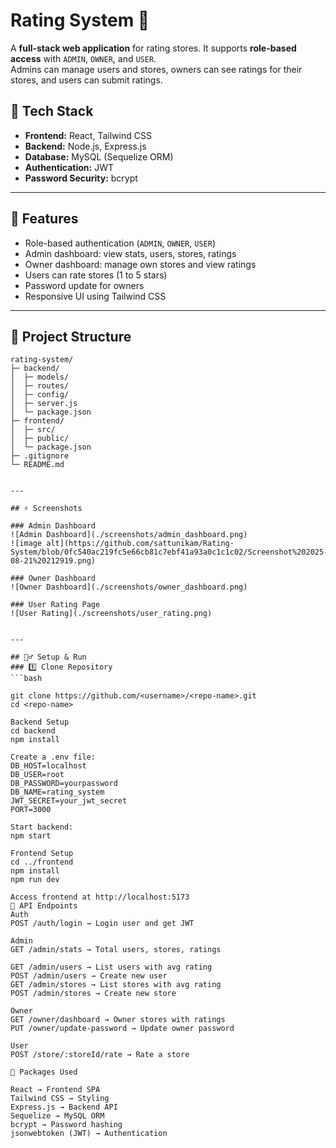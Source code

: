 # Rating System 🌟
A **full-stack web application** for rating stores. It supports **role-based access** with `ADMIN`, `OWNER`, and `USER`.  
Admins can manage users and stores, owners can see ratings for their stores, and users can submit ratings.

## 🔧 Tech Stack

- **Frontend:** React, Tailwind CSS  
- **Backend:** Node.js, Express.js  
- **Database:** MySQL (Sequelize ORM)  
- **Authentication:** JWT  
- **Password Security:** bcrypt  

---

## 🚀 Features

- Role-based authentication (`ADMIN`, `OWNER`, `USER`)  
- Admin dashboard: view stats, users, stores, ratings  
- Owner dashboard: manage own stores and view ratings  
- Users can rate stores (1 to 5 stars)  
- Password update for owners  
- Responsive UI using Tailwind CSS  

---

## 📂 Project Structure
```text
rating-system/
├─ backend/
│  ├─ models/
│  ├─ routes/
│  ├─ config/
│  ├─ server.js
│  └─ package.json
├─ frontend/
│  ├─ src/
│  ├─ public/
│  └─ package.json
├─ .gitignore
└─ README.md


---

## ⚡ Screenshots

### Admin Dashboard
![Admin Dashboard](./screenshots/admin_dashboard.png)
![image alt](https://github.com/sattunikam/Rating-System/blob/0fc540ac219fc5e66cb81c7ebf41a93a0c1c1c02/Screenshot%202025-08-21%20212919.png)

### Owner Dashboard
![Owner Dashboard](./screenshots/owner_dashboard.png)

### User Rating Page
![User Rating](./screenshots/user_rating.png)


---

## 🏃‍♂️ Setup & Run
### 1️⃣ Clone Repository
```bash

git clone https://github.com/<username>/<repo-name>.git
cd <repo-name>

Backend Setup
cd backend
npm install

Create a .env file:
DB_HOST=localhost
DB_USER=root
DB_PASSWORD=yourpassword
DB_NAME=rating_system
JWT_SECRET=your_jwt_secret
PORT=3000

Start backend:
npm start

Frontend Setup
cd ../frontend
npm install
npm run dev

Access frontend at http://localhost:5173
📡 API Endpoints
Auth
POST /auth/login → Login user and get JWT

Admin
GET /admin/stats → Total users, stores, ratings

GET /admin/users → List users with avg rating
POST /admin/users → Create new user
GET /admin/stores → List stores with avg rating
POST /admin/stores → Create new store

Owner
GET /owner/dashboard → Owner stores with ratings
PUT /owner/update-password → Update owner password

User
POST /store/:storeId/rate → Rate a store

🔑 Packages Used

React → Frontend SPA
Tailwind CSS → Styling
Express.js → Backend API
Sequelize → MySQL ORM
bcrypt → Password hashing
jsonwebtoken (JWT) → Authentication
